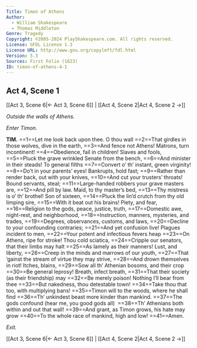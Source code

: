 ```yaml
---
Title: Timon of Athens
Author: 
  - William Shakespeare
  - Thomas Middleton
Genre: Tragedy
Copyright: ©2005-2024 PlayShakespeare.com. All rights reserved.
License: GFDL License 1.3
License URL: http://www.gnu.org/copyleft/fdl.html
Version: 5.3
Sources: First Folio (1623)
ID: timon-of-athens-4-1
---
```


## Act 4, Scene 1
[[Act 3, Scene 6|← Act 3, Scene 6]] | [[Act 4, Scene 2|Act 4, Scene 2 →]]

*Outside the walls of Athens.*

*Enter Timon.*

**TIM.**
==1==Let me look back upon thee. O thou wall
==2==That girdles in those wolves, dive in the earth,
==3==And fence not Athens! Matrons, turn incontinent!
==4==Obedience, fail in children! Slaves and fools,
==5==Pluck the grave wrinkled Senate from the bench,
==6==And minister in their steads! To general filths
==7==Convert o’ th’ instant, green virginity!
==8==Do’t in your parents’ eyes! Bankrupts, hold fast;
==9==Rather than render back, out with your knives,
==10==And cut your trusters’ throats! Bound servants, steal;
==11==Large-handed robbers your grave masters are,
==12==And pill by law. Maid, to thy master’s bed,
==13==Thy mistress is o’ th’ brothel! Son of sixteen,
==14==Pluck the lin’d crutch from thy old limping sire,
==15==With it beat out his brains! Piety, and fear,
==16==Religion to the gods, peace, justice, truth,
==17==Domestic awe, night-rest, and neighborhood,
==18==Instruction, manners, mysteries, and trades,
==19==Degrees, observances, customs, and laws,
==20==Decline to your confounding contraries;
==21==And yet confusion live! Plagues incident to men,
==22==Your potent and infectious fevers heap
==23==On Athens, ripe for stroke! Thou cold sciatica,
==24==Cripple our senators, that their limbs may halt
==25==As lamely as their manners! Lust, and liberty,
==26==Creep in the minds and marrows of our youth,
==27==That ’gainst the stream of virtue they may strive,
==28==And drown themselves in riot! Itches, blains,
==29==Sow all th’ Athenian bosoms, and their crop
==30==Be general leprosy! Breath, infect breath,
==31==That their society (as their friendship) may
==32==Be merely poison! Nothing I’ll bear from thee
==33==But nakedness, thou detestable town!
==34==Take thou that too, with multiplying bans!
==35==Timon will to the woods, where he shall find
==36==Th’ unkindest beast more kinder than mankind.
==37==The gods confound (hear me, you good gods all) 
==38==Th’ Athenians both within and out that wall!
==39==And grant, as Timon grows, his hate may grow
==40==To the whole race of mankind, high and low!
==41==Amen.

*Exit.*

[[Act 3, Scene 6|← Act 3, Scene 6]] | [[Act 4, Scene 2|Act 4, Scene 2 →]]